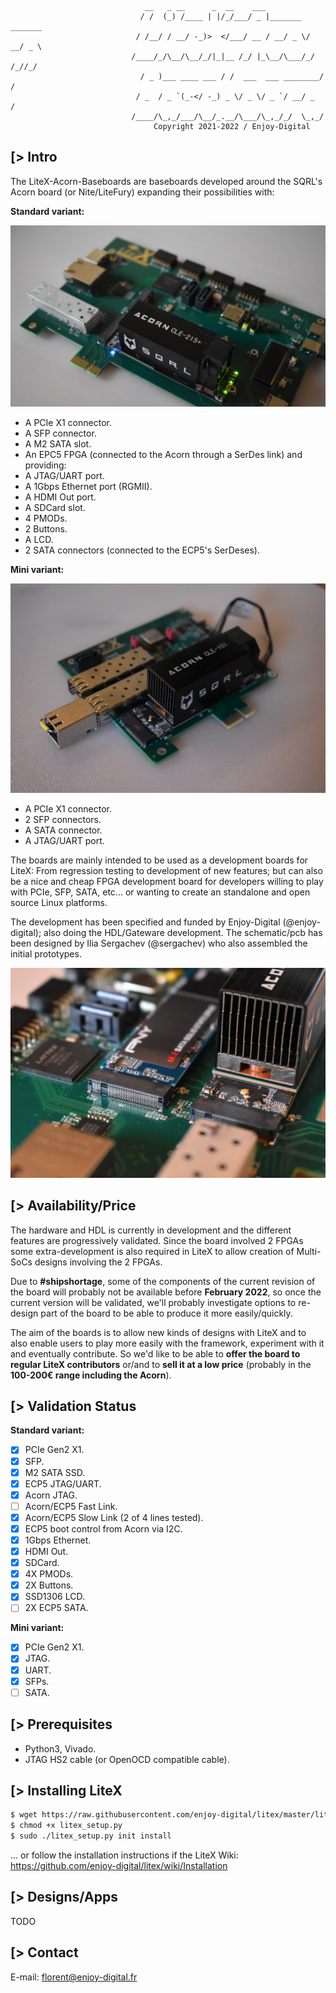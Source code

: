 
                                  __   _ __      _  __    ___
                                 / /  (_) /____ | |/_/___/ _ |_______  _______
                                / /__/ / __/ -_)>  </___/ __ / __/ _ \/ __/ _ \
                               /____/_/\__/\__/_/|_|__ /_/ |_\__/\___/_/ /_//_/
                                 / _ )___ ____ ___ / /  ___  ___ ________/ /
                                / _  / _ `(_-</ -_) _ \/ _ \/ _ `/ __/ _  /
                               /____/\_,_/___/\__/_.__/\___/\_,_/_/  \_,_/
                                    Copyright 2021-2022 / Enjoy-Digital

[> Intro
--------

The LiteX-Acorn-Baseboards are baseboards developed around the SQRL's Acorn board (or Nite/LiteFury) expanding their possibilities with:

**Standard variant:**

![](hardware/acorn-baseboard-proto.jpg)

- A PCIe X1 connector.
- A SFP connector.
- A M2 SATA slot.
- An EPC5 FPGA (connected to the Acorn through a SerDes link) and providing:
- A JTAG/UART port.
- A 1Gbps Ethernet port (RGMII).
- A HDMI Out port.
- A SDCard slot.
- 4 PMODs.
- 2 Buttons.
- A LCD.
- 2 SATA connectors (connected to the ECP5's SerDeses).

**Mini variant:**

![](hardware/acorn-baseboard-mini-proto.jpg)

- A PCIe X1 connector.
- 2 SFP connectors.
- A SATA connector.
- A JTAG/UART port.

The boards are mainly intended to be used as a development boards for LiteX: From regression testing to development of new features; but can also
be a nice and cheap FPGA development board for developers willing to play with PCIe, SFP, SATA, etc... or wanting to create an standalone and
open source Linux platforms.

The development has been specified and funded by Enjoy-Digital (@enjoy-digital); also doing the HDL/Gateware development.
The schematic/pcb has been designed by Ilia Sergachev (@sergachev) who also assembled the initial prototypes.

![](hardware/acorn-baseboard-m2-ssd.jpg)

[> Availability/Price
---------------------

The hardware and HDL is currently in development and the different features are  progressively validated. Since the board involved 2 FPGAs some extra-development is also required in LiteX to allow creation of Multi-SoCs designs involving the 2 FPGAs.

Due to **#shipshortage**, some of the components of the current revision of the board will  probably not be available before **February 2022**, so once the current version will be validated, we'll probably investigate options to re-design part of the board to be able to produce it more easily/quickly.

The aim of the boards is to allow new kinds of designs with LiteX and to also enable users to play more easily with the framework, experiment with it and eventually contribute. So we'd like to be able to **offer the board to regular LiteX contributors** or/and to **sell it at a low price** (probably in the **100-200€ range including the Acorn**).

[> Validation Status
--------------------
**Standard variant:**
- [X] PCIe Gen2 X1.
- [X] SFP.
- [X] M2 SATA SSD.
- [X] ECP5 JTAG/UART.
- [X] Acorn JTAG.
- [ ] Acorn/ECP5 Fast Link.
- [X] Acorn/ECP5 Slow Link (2 of 4 lines tested).
- [X] ECP5 boot control from Acorn via I2C.
- [X] 1Gbps Ethernet.
- [X] HDMI Out.
- [X] SDCard.
- [X] 4X PMODs.
- [X] 2X Buttons.
- [X] SSD1306 LCD.
- [ ] 2X ECP5 SATA.

**Mini variant:**
- [X] PCIe Gen2 X1.
- [X] JTAG.
- [X] UART.
- [X] SFPs.
- [ ] SATA.

[> Prerequisites
----------------
- Python3, Vivado.
- JTAG HS2 cable (or OpenOCD compatible cable).

[> Installing LiteX
-------------------
```sh
$ wget https://raw.githubusercontent.com/enjoy-digital/litex/master/litex_setup.py
$ chmod +x litex_setup.py
$ sudo ./litex_setup.py init install
```
... or follow the installation instructions if the LiteX Wiki: https://github.com/enjoy-digital/litex/wiki/Installation

[> Designs/Apps
---------------

TODO

[> Contact
-------------
E-mail: florent@enjoy-digital.fr